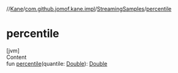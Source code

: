 //[Kane](../../index.md)/[com.github.jomof.kane.impl](../index.md)/[StreamingSamples](index.md)/[percentile](percentile.md)



# percentile  
[jvm]  
Content  
fun [percentile](percentile.md)(quantile: [Double](https://kotlinlang.org/api/latest/jvm/stdlib/kotlin/-double/index.html)): [Double](https://kotlinlang.org/api/latest/jvm/stdlib/kotlin/-double/index.html)  



